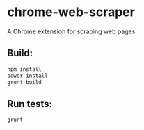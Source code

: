 chrome-web-scraper
==================

A Chrome extension for scraping web pages.

Build:
--------------
```sh
npm install
bower install
grunt build
```

Run tests:
--------------
```sh
grunt
```